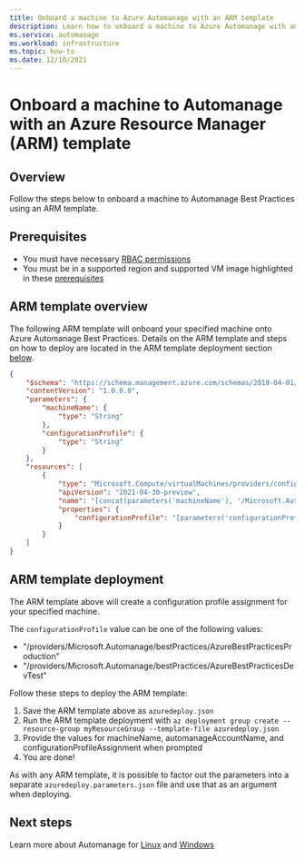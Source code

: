 ```yaml
---
title: Onboard a machine to Azure Automanage with an ARM template
description: Learn how to onboard a machine to Azure Automanage with an Azure Resource Manager template.
ms.service: automanage
ms.workload: infrastructure
ms.topic: how-to
ms.date: 12/10/2021
---
```


# Onboard a machine to Automanage with an Azure Resource Manager (ARM) template


## Overview
Follow the steps below to onboard a machine to Automanage Best Practices using an ARM template.

## Prerequisites
* You must have necessary [RBAC permissions](./automanage-virtual-machines.md#required-rbac-permissions)
* You must be in a supported region and supported VM image highlighted in these [prerequisites](./automanage-virtual-machines.md#prerequisites)


## ARM template overview
The following ARM template will onboard your specified machine onto Azure Automanage Best Practices. Details on the ARM template and steps on how to deploy are located in the ARM template deployment section [below](#arm-template-deployment).
```json
{
    "$schema": "https://schema.management.azure.com/schemas/2019-04-01/deploymentTemplate.json#",
    "contentVersion": "1.0.0.0",
    "parameters": {
        "machineName": {
            "type": "String"
        },
        "configurationProfile": {
            "type": "String"
        }
    },
    "resources": [
        {
            "type": "Microsoft.Compute/virtualMachines/providers/configurationProfileAssignments",
            "apiVersion": "2021-04-30-preview",
            "name": "[concat(parameters('machineName'), '/Microsoft.Automanage/default')]",
            "properties": {
                "configurationProfile": "[parameters('configurationProfile')]",
            }
        }
    ]
}
```

## ARM template deployment
The ARM template above will create a configuration profile assignment for your specified machine. 

The `configurationProfile` value can be one of the following values:
* "/providers/Microsoft.Automanage/bestPractices/AzureBestPracticesProduction"
* "/providers/Microsoft.Automanage/bestPractices/AzureBestPracticesDevTest"

Follow these steps to deploy the ARM template:
1. Save the ARM template above as `azuredeploy.json`
1. Run the ARM template deployment with `az deployment group create --resource-group myResourceGroup --template-file azuredeploy.json`
1. Provide the values for machineName, automanageAccountName, and configurationProfileAssignment when prompted
1. You are done!

As with any ARM template, it is possible to factor out the parameters into a separate `azuredeploy.parameters.json` file and use that as an argument when deploying.

## Next steps
Learn more about Automanage for [Linux](./automanage-linux.md) and [Windows](./automanage-windows-server.md)